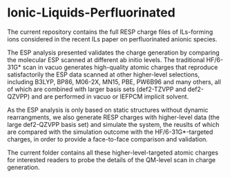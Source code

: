 # Ionic-Liquids-Perfluorinated

The current repository contains the full RESP charge files of ILs-forming ions considered in the recent ILs paper on perfluorinated anionic species. 

The ESP analysis presented validates the charge generation by comparing the molecular ESP scanned at different ab initio levels. The traditional HF/6-31G* scan in vacuo generates high-quality atomic charges that reproduce satisfactorily the ESP data scanned at other higher-level selections, including B3LYP, BP86, M06-2X, MN15, PBE, PW6B96 and many others, all of which are combined with larger basis sets (def2-TZVPP and def2-QZVPP) and are performed in vacuo or IEFPCM implicit solvent. 

As the ESP analysis is only based on static structures without dynamic rearrangments, we also generate RESP charges with higher-level data (the large def2-QZVPP basis set) and simulate the system, the reuslts of which are compared with the simulation outcome with the HF/6-31G*-targeted charges, in order to provide a face-to-face comparison and validation. 

The current folder contains all these higher-level-targeted atomic charges for interested readers to probe the details of the QM-level scan in charge generation. 
